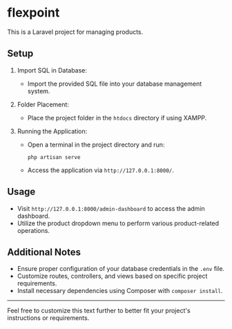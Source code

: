 # flexpoint

This is a Laravel project for managing products.

## Setup

1. Import SQL in Database:
   - Import the provided SQL file into your database management system.

2. Folder Placement:
   - Place the project folder in the `htdocs` directory if using XAMPP.

3. Running the Application:
   - Open a terminal in the project directory and run:
     ```
     php artisan serve
     ```
   - Access the application via `http://127.0.0.1:8000/`.

## Usage

- Visit `http://127.0.0.1:8000/admin-dashboard` to access the admin dashboard.
- Utilize the product dropdown menu to perform various product-related operations.

## Additional Notes

- Ensure proper configuration of your database credentials in the `.env` file.
- Customize routes, controllers, and views based on specific project requirements.
- Install necessary dependencies using Composer with `composer install`.

---

Feel free to customize this text further to better fit your project's instructions or requirements.
